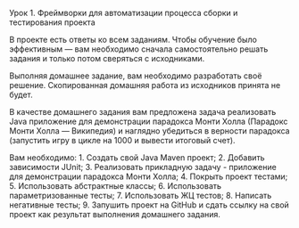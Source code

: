 Урок 1. Фреймворки для автоматизации процесса сборки и тестирования проекта

В проекте есть ответы ко всем заданиям. Чтобы обучение было эффективным — вам необходимо сначала самостоятельно решать задания и только потом сверяться с исходниками.

Выполняя домашнее задание, вам необходимо разработать своё решение. Скопированная домашняя работа из исходников принята не будет.

В качестве домашнего задания вам предложена задача реализовать Java приложение для демонстрации парадокса Монти Холла (Парадокс Монти Холла — Википедия) и наглядно убедиться в верности парадокса (запустить игру в цикле на 1000 и вывести итоговый счет).

Вам необходимо:
    1. Создать свой Java Maven проект;
    2. Добавить зависимости JUnit;
    3. Реализовать прикладную задачу - приложение для демонстрации парадокса Монти Холла;
    4. Покрыть проект тестами;
    5. Использовать абстрактные классы;
    6. Использовать параметризованные тесты;
    7. Использовать ЖЦ тестов;
    8. Написать негативные тесты;
    9. Запушить проект на GitHub и сдать ссылку на свой проект как результат выполнения домашнего задания.
